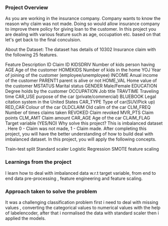 ### Project Overview

 As you are working in the insurance company. Company wants to know the reason why claim was not made. Doing so would allow insurance company to improve there policy for giving loan to the customer. In this project you are dealing with various feature such as age, occupation etc. based on that let's get back to the final conculsion.

About the Dataset:
The dataset has details of 10302 Insurance claim with the following 25 features.

Feature	Description
ID	Claim ID
KIDSDRIV	Number of kids person having
AGE	Age of the customer
HOMEKIDS	Number of kids in the home
YOJ	Year of joining of the customer (employee/unemployee)
INCOME	Anual income of the customer
PARENT1	parent is alive or not
HOME_VAL	Home value of the customer
MSTATUS	Marital status
GENDER	Male/Female
EDUCATION	Degree holds by the customer
OCCUPATION	Job title
TRAVTIME	Traveling time
CAR_USE	purpose of the car (private/commercial)
BLUEBOOK	Legal citation system in the United States
CAR_TYPE	Type of car(SUV/Pick up)
RED_CAR	Colour of the car
OLDCLAIM	Old calim of the car
CLM_FREQ	Number of times claims taken
REVOKED	Claim revoked
MVR_PTS	Claim points
CLM_AMT	Claim amount
CAR_AGE	Age of the car
CLAIM_FLAG	Target variable (YES/NO)
Why solve this project?
This is imbalanced dataset . Here 0 - Claim was not made, 1 - Claim made. After completing this project, you will have the better understanding of how to build deal with imbalanced dataset. In this project, you will apply the following concepts.

Train-test split
Standard scaler
Logistic Regression
SMOTE
feature scaling


### Learnings from the project

 I learn how to deal with imbalanced data w.r.t target variable, from end to end data pre-processing , feature engineering and feature scaling.


### Approach taken to solve the problem

 It was a challenging classification problem first i need to deal with missing values , converting the categorical values to numerical values with the help of labelencoder, after that i normalised the data with standard scaler then i applied the models.



